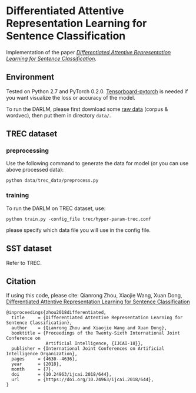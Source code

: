 # Differentiated Attentive Representation Learning for Sentence Classification
Implementation of the paper [*Differentiated Attentive Representation Learning for Sentence Classification*](https://www.ijcai.org/proceedings/2018/0644.pdf).

## Environment
Tested on Python 2.7 and PyTorch 0.2.0.
[Tensorboard-pytorch](https://github.com/lanpa/tensorboard-pytorch) is needed if you want visualize the loss or accuracy of the model.

To run the DARLM, please first download some [raw data](https://drive.google.com/drive/folders/1KrfV8afg8LAhgXWewekM7cBT9IRmW-iW?usp=sharing) (corpus & wordvec), then put them in directory ``data/``.

## TREC dataset

### preprocessing

Use the following command to generate the data for model (or you can use above processed data):

``python data/trec_data/preprocess.py``


### training

To run the DARLM on TREC dataset, use:

``python train.py -config_file trec/hyper-param-trec.conf``

please specify which data file you will use in the config file.

## SST dataset

Refer to TREC.

## Citation
If using this code, please cite:
Qianrong Zhou, Xiaojie Wang, Xuan Dong, [Differentiated Attentive Representation Learning for Sentence Classification](https://www.ijcai.org/proceedings/2018/0644.pdf)
```
@inproceedings{zhou2018differentiated,
  title     = {Differentiated Attentive Representation Learning for Sentence Classification},
  author    = {Qianrong Zhou and Xiaojie Wang and Xuan Dong},
  booktitle = {Proceedings of the Twenty-Sixth International Joint Conference on
               Artificial Intelligence, {IJCAI-18}},
  publisher = {International Joint Conferences on Artificial Intelligence Organization},             
  pages     = {4630--4636},
  year      = {2018},
  month     = {7},
  doi       = {10.24963/ijcai.2018/644},
  url       = {https://doi.org/10.24963/ijcai.2018/644},
}
```
